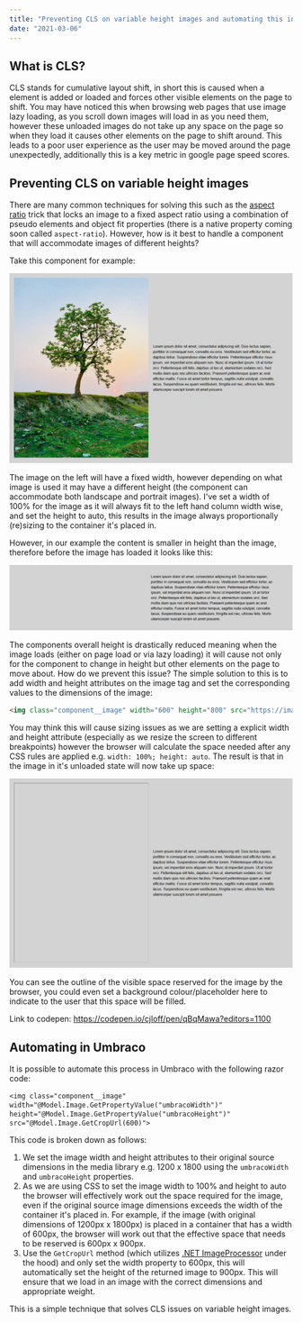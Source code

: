 ```yaml
---
title: "Preventing CLS on variable height images and automating this in Umbraco"
date: "2021-03-06"
---
```


<h2>What is CLS?</h2>

CLS stands for cumulative layout shift, in short this is caused when a element is added or loaded and forces other visible elements on the page to shift. You may have noticed this when browsing web pages that use image lazy loading, as you scroll down images will load in as you need them, however these unloaded images do not take up any space on the page so when they load it causes other elements on the page to shift around. This leads to a poor user experience as the user may be moved around the page unexpectedly, additionally this is a key metric in google page speed scores.

<h2>Preventing CLS on variable height images</h2>

There are many common techniques for solving this such as the <a href="https://css-tricks.com/snippets/sass/maintain-aspect-ratio-mixin/">aspect ratio</a> trick that locks an image to a fixed aspect ratio using a combination of pseudo elements and object fit properties (there is a native property coming soon called ```aspect-ratio```). However, how is it best to handle a component that will accommodate images of different heights?

Take this component for example:

![CLS example](../images/cls-component.png)

The image on the left will have a fixed width, however depending on what image is used it may have a different height (the component can accommodate both landscape and portrait images). I've set a width of 100% for the image as it will always fit to the left hand column width wise, and set the height to auto, this results in the image always proportionally (re)sizing to the container it's placed in. 

However, in our example the content is smaller in height than the image, therefore before the image has loaded it looks like this: 

![CLS example](../images/cls-unloaded-image-no-att.png)

The components overall height is drastically reduced meaning when the image loads (either on page load or via lazy loading) it will cause not only for the component to change in height but other elements on the page to move about. How do we prevent this issue? The simple solution to this is to add width and height attributes on the image tag and set the corresponding values to the dimensions of the image:

```html
<img class="component__image" width="600" height="800" src="https://images.pexels.com/photos/1067333/pexels-photo-1067333.jpeg?width=600">
```

You may think this will cause sizing issues as we are setting a explicit width and height attribute (especially as we resize the screen to different breakpoints) however the browser will calculate the space needed after any CSS rules are applied e.g. ```width: 100%; height: auto```. The result is that in the image in it's unloaded state will now take up space:

![CLS example](../images/cls-unloaded-image-att.png)

You can see the outline of the visible space reserved for the image by the browser, you could even set a background colour/placeholder here to indicate to the user that this space will be filled. 

Link to codepen: https://codepen.io/cjloff/pen/qBqMawa?editors=1100

<h2>Automating in Umbraco</h2>

It is possible to automate this process in Umbraco with the following razor code:

```razor
<img class="component__image" width="@Model.Image.GetPropertyValue("umbracoWidth")" height="@Model.Image.GetPropertyValue("umbracoHeight")" src="@Model.Image.GetCropUrl(600)">
```

This code is broken down as follows:

1. We set the image width and height attributes to their original source dimensions in the media library e.g. 1200 x 1800 using the ```umbracoWidth``` and ```umbracoHeight``` properties.
2. As we are using CSS to set the image width to 100% and height to auto the browser will effectively work out the space required for the image, even if the original source image dimensions exceeds the width of the container it's placed in. For example, if the image (with original dimensions of 1200px x 1800px) is placed in a container that has a width of 600px, the browser will work out that the effective space that needs to be reserved is 600px x 900px.
2. Use the ```GetCropUrl``` method (which utilizes <a href="https://imageprocessor.org/">.NET ImageProcessor</a> under the hood) and only set the width property to 600px, this will automatically set the height of the returned image to 900px. This will ensure that we load in an image with the correct dimensions and appropriate weight.

This is a simple technique that solves CLS issues on variable height images.



